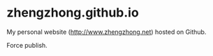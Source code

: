 zhengzhong.github.io
====================

My personal website (http://www.zhengzhong.net) hosted on Github.

Force publish.
